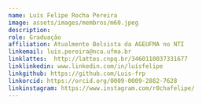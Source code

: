 ```yaml
---
name: Luís Felipe Rocha Pereira
image: assets/images/membros/m60.jpeg
description: 
role: Graduação
affiliation: Atualmente Bolsista da AGEUFMA no NTI
linkemail: luis.pereira@nca.ufma.br
linklattes:  http://lattes.cnpq.br/3460110037331677
linklinkedin: www.linkedin.com/in/luísfelipe
linkgithub: https://github.com/Luis-frp
linkorcid: https://orcid.org/0009-0009-2882-7628
linkinstagram: https://www.instagram.com/r0chafelipe/
---
```


